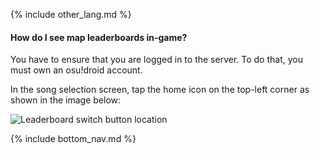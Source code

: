 {% include other_lang.md %}

#### How do I see map leaderboards in-game?

<!-- TODO: link to account registration guide -->
You have to ensure that you are logged in to the server. To do that, you must own an osu!droid account.

In the song selection screen, tap the home icon on the top-left corner as shown in the image below:

![Leaderboard switch button location]({{site.baseurl}}/assets/images/leaderboard-switch-button-location.png)

<!-- Don't touch this part thank you -->
{% include bottom_nav.md %}